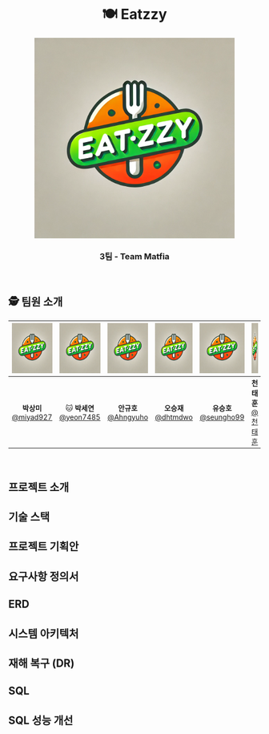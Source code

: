 <br>

<h1 align="center">🍽️ Eatzzy </h1>

<div align="center">
  <img src="logo.png" alt="eatzzy logo" width="400" height="400" align="center" />
</div>

<h3 align="center">3팀 - Team Matfia </h3>

<br>

## 🕵️ 팀원 소개
<div align="center">


|<img src="logo.png" width="100" height="100"/>|<img src="logo.png" width="100" height="100"/>|<img src="logo.png" width="100" height="100"/>|<img src="logo.png" width="100" height="100"/>|<img src="logo.png" width="100" height="100"/>|<img src="logo.png" width="100" height="100"/>|
|:-:|:-:|:-:|:-:|:-:|:-:|
|**박상미**<br/>[@miyad927](https://github.com/miyad927)|🐱 **박세연**<br/>[@yeon7485](https://github.com/yeon7485)|**안규호**<br/>[@Ahngyuho](https://github.com/Ahngyuho)|**오승재**<br/>[@dhtmdwo](https://github.com/dhtmdwo)|**유승호**<br/>[@seungho99](https://github.com/seungho99)|**천태훈**<br/>[@천태훈](https://github.com/천태훈)|


</div>
<br>

## 프로젝트 소개


## 기술 스택

## 프로젝트 기획안

## 요구사항 정의서

## ERD

## 시스템 아키텍처

## 재해 복구 (DR)

## SQL 

## SQL 성능 개선


